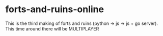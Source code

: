 # forts-and-ruins-online
This is the third making of forts and ruins (python -> js -> js + go server). This time around there will be MULTIPLAYER
